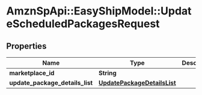 # AmznSpApi::EasyShipModel::UpdateScheduledPackagesRequest

## Properties
Name | Type | Description | Notes
------------ | ------------- | ------------- | -------------
**marketplace_id** | **String** |  | 
**update_package_details_list** | [**UpdatePackageDetailsList**](UpdatePackageDetailsList.md) |  | 

